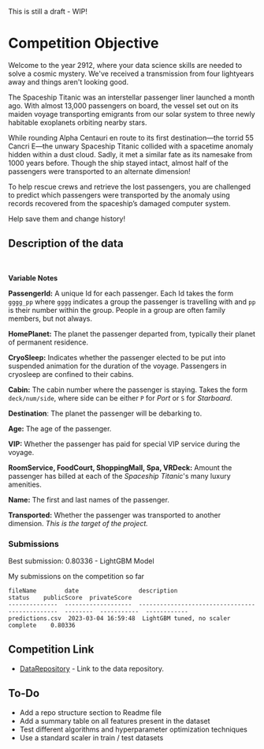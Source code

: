 This is still a draft - WIP!

# Competition Objective

Welcome to the year 2912, where your data science skills are needed to solve a cosmic mystery. We've received a transmission from four lightyears away and things aren't looking good.

The Spaceship Titanic was an interstellar passenger liner launched a month ago. With almost 13,000 passengers on board, the vessel set out on its maiden voyage transporting emigrants from our solar system to three newly habitable exoplanets orbiting nearby stars.

While rounding Alpha Centauri en route to its first destination—the torrid 55 Cancri E—the unwary Spaceship Titanic collided with a spacetime anomaly hidden within a dust cloud. Sadly, it met a similar fate as its namesake from 1000 years before. Though the ship stayed intact, almost half of the passengers were transported to an alternate dimension!

To help rescue crews and retrieve the lost passengers, you are challenged to predict which passengers were transported by the anomaly using records recovered from the spaceship’s damaged computer system.

Help save them and change history!


## Description of the data

<br />

**Variable Notes**

**PassengerId:** A unique Id for each passenger. Each Id takes the form `gggg_pp` where `gggg` indicates a group the passenger is travelling with and `pp` is their number within the group. People in a group are often family members, but not always.

**HomePlanet:** The planet the passenger departed from, typically their planet of permanent residence.

**CryoSleep:** Indicates whether the passenger elected to be put into suspended animation for the duration of the voyage. 
Passengers in cryosleep are confined to their cabins.

**Cabin:** The cabin number where the passenger is staying. Takes the form `deck/num/side`, where side can be either `P` for *Port* or `S` for *Starboard*.

**Destination**: The planet the passenger will be debarking to.

**Age:** The age of the passenger.

**VIP:** Whether the passenger has paid for special VIP service during the voyage.

**RoomService, FoodCourt, ShoppingMall, Spa, VRDeck:** Amount the passenger has billed at each of the *Spaceship Titanic*'s many luxury amenities.

**Name:** The first and last names of the passenger.

**Transported:** Whether the passenger was transported to another dimension. *This is the target of the project.*


### Submissions

Best submission: 0.80336 - LightGBM Model

My submissions on the competition so far


```console
fileName        date                 description                                      status    publicScore  privateScore  
--------------  -------------------  -----------------------------------------------  --------  -----------  ------------
predictions.csv  2023-03-04 16:59:48  LightGBM tuned, no scaler                       complete    0.80336
```

## Competition Link

* [DataRepository](https://www.kaggle.com/competitions/spaceship-titanic/data) - Link to the data repository.

## To-Do

- Add a repo structure section to Readme file
- Add a summary table on all features present in the dataset 
- Test different algorithms and hyperparameter optimization techniques
- Use a standard scaler in train / test datasets